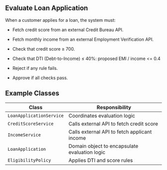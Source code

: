 ## Evaluate Loan Application

When a customer applies for a loan, the system must:

- Fetch credit score from an external Credit Bureau API.

- Fetch monthly income from an external Employment Verification API.

- Check that credit score ≥ 700.

- Check that DTI (Debt-to-Income) ≤ 40%:
    proposed EMI / income <= 0.4

- Reject if any rule fails.

- Approve if all checks pass.

## Example Classes

| **Class**                  | **Responsibility**                                       |
| -------------------------- | -------------------------------------------------------- |
| `LoanApplicationService`   | Coordinates evaluation logic                             |
| `CreditScoreService`       | Calls external API to fetch credit score                 |
| `IncomeService`            | Calls external API to fetch applicant income             |
| `LoanApplication`          | Domain object to encapsulate evaluation logic            |
| `EligibilityPolicy`        | Applies DTI and score rules                              |
